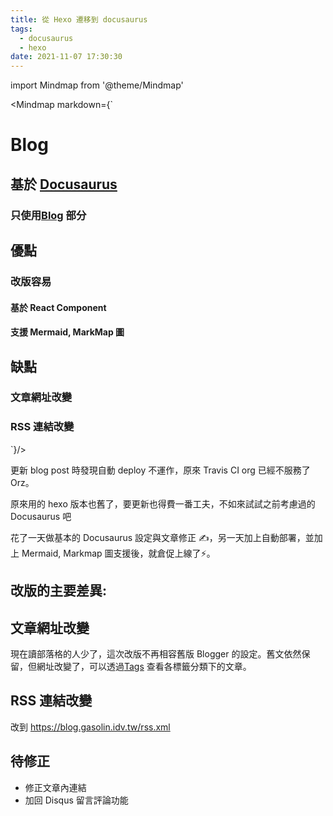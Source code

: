 ```yaml
---
title: 從 Hexo 遷移到 docusaurus
tags:
  - docusaurus
  - hexo
date: 2021-11-07 17:30:30
---
```


import Mindmap from '@theme/Mindmap'

<Mindmap markdown={`
# Blog
## 基於 [Docusaurus](https://docusaurus.io/)
### 只使用[Blog](https://docusaurus.io/docs/blog) 部分
## 優點
### 改版容易
#### 基於 React Component
#### 支援 Mermaid, MarkMap 圖
## 缺點
### 文章網址改變
### RSS 連結改變
`}/>

更新 blog post 時發現自動 deploy 不運作，原來 Travis CI org 已經不服務了 Orz。

原來用的 hexo 版本也舊了，要更新也得費一番工夫，不如來試試之前考慮過的 Docusaurus 吧

花了一天做基本的 Docusaurus 設定與文章修正 ✍️，另一天加上自動部署，並加上 Mermaid, Markmap 圖支援後，就倉促上線了⚡️。

## 改版的主要差異:

## 文章網址改變

現在讀部落格的人少了，這次改版不再相容舊版 Blogger 的設定。舊文依然保留，但網址改變了，可以透過[Tags](http://localhost:3000/tags) 查看各標籤分類下的文章。

## RSS 連結改變

改到 https://blog.gasolin.idv.tw/rss.xml

## 待修正

- 修正文章內連結
- 加回 Disqus 留言評論功能
